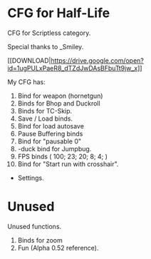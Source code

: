 # CFG for Half-Life
CFG for Scriptless category.

Special thanks to _Smiley.

[[DOWNLOAD|https://drive.google.com/open?id=1ugPULxPaeR8_dTZdJwDAsBFbuTt9jw_x]]

My CFG has:
1) Bind for weapon (hornetgun)
2) Binds for Bhop and Duckroll
3) Binds for TC-Skip.
4) Save / Load binds.
5) Bind for load autosave
6) Pause Buffering binds
7) Bind for "pausable 0"
8) -duck bind for Jumpbug.
9) FPS binds ( 100; 23; 20; 8; 4; )
10) Bind for "Start run with crosshair".
+ Settings.

# Unused
Unused functions.

1) Binds for zoom
2) Fun (Alpha 0.52 reference).
